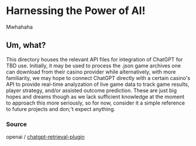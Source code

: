 # Harnessing the Power of AI!

Mwhahaha

## Um, what?

This directory houses the relevant API files for integration of ChatGPT for TBD use. Initially, it may be used to process the .json game archives one can download from their casino provider while alternatively, with more familiarity, we may hope to connect ChatGPT directly with a certain casino's API to provide real-time analyzation of live game data to track game results, player strategy, and/or assisted outcome prediction. These are just big hopes and dreams though as we lack sufficient knowledge at the moment to approach this more seriously, so for now, consider it a simple reference to future projects and don;'t expect anything.

### Source

openai / [chatgpt-retrieval-plugin](https://github.com/openai/chatgpt-retrieval-plugin/tree/main)

